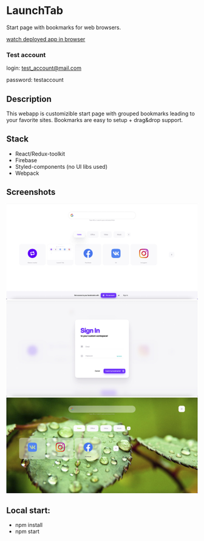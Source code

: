 # LaunchTab

Start page with bookmarks for web browsers.

[watch deployed app in browser](https://launchtab-81b06.web.app)

### Test account

login: test_account@mail.com

password: testaccount

## Description

This webapp is customizible start page with grouped bookmarks leading to your favorite sites.
Bookmarks are easy to setup + drag&drop support.

## Stack

- React/Redux-toolkit
- Firebase
- Styled-components (no UI libs used)
- Webpack

## Screenshots

<div align="center">
  <img src="/screens/image1.jpg">
  <img src="/screens/image2.jpg">
  <img src="/screens/image3.jpg">
</div>

## Local start:

- npm install
- npm start
